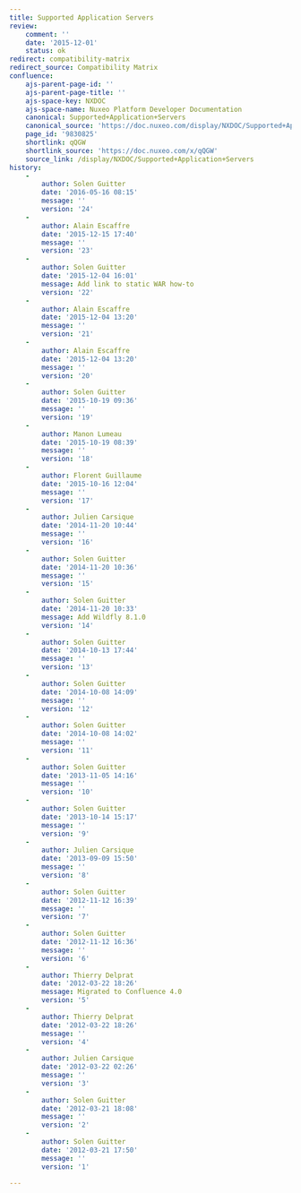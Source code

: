 ```yaml
---
title: Supported Application Servers
review:
    comment: ''
    date: '2015-12-01'
    status: ok
redirect: compatibility-matrix
redirect_source: Compatibility Matrix
confluence:
    ajs-parent-page-id: ''
    ajs-parent-page-title: ''
    ajs-space-key: NXDOC
    ajs-space-name: Nuxeo Platform Developer Documentation
    canonical: Supported+Application+Servers
    canonical_source: 'https://doc.nuxeo.com/display/NXDOC/Supported+Application+Servers'
    page_id: '9830825'
    shortlink: qQGW
    shortlink_source: 'https://doc.nuxeo.com/x/qQGW'
    source_link: /display/NXDOC/Supported+Application+Servers
history:
    - 
        author: Solen Guitter
        date: '2016-05-16 08:15'
        message: ''
        version: '24'
    - 
        author: Alain Escaffre
        date: '2015-12-15 17:40'
        message: ''
        version: '23'
    - 
        author: Solen Guitter
        date: '2015-12-04 16:01'
        message: Add link to static WAR how-to
        version: '22'
    - 
        author: Alain Escaffre
        date: '2015-12-04 13:20'
        message: ''
        version: '21'
    - 
        author: Alain Escaffre
        date: '2015-12-04 13:20'
        message: ''
        version: '20'
    - 
        author: Solen Guitter
        date: '2015-10-19 09:36'
        message: ''
        version: '19'
    - 
        author: Manon Lumeau
        date: '2015-10-19 08:39'
        message: ''
        version: '18'
    - 
        author: Florent Guillaume
        date: '2015-10-16 12:04'
        message: ''
        version: '17'
    - 
        author: Julien Carsique
        date: '2014-11-20 10:44'
        message: ''
        version: '16'
    - 
        author: Solen Guitter
        date: '2014-11-20 10:36'
        message: ''
        version: '15'
    - 
        author: Solen Guitter
        date: '2014-11-20 10:33'
        message: Add Wildfly 8.1.0
        version: '14'
    - 
        author: Solen Guitter
        date: '2014-10-13 17:44'
        message: ''
        version: '13'
    - 
        author: Solen Guitter
        date: '2014-10-08 14:09'
        message: ''
        version: '12'
    - 
        author: Solen Guitter
        date: '2014-10-08 14:02'
        message: ''
        version: '11'
    - 
        author: Solen Guitter
        date: '2013-11-05 14:16'
        message: ''
        version: '10'
    - 
        author: Solen Guitter
        date: '2013-10-14 15:17'
        message: ''
        version: '9'
    - 
        author: Julien Carsique
        date: '2013-09-09 15:50'
        message: ''
        version: '8'
    - 
        author: Solen Guitter
        date: '2012-11-12 16:39'
        message: ''
        version: '7'
    - 
        author: Solen Guitter
        date: '2012-11-12 16:36'
        message: ''
        version: '6'
    - 
        author: Thierry Delprat
        date: '2012-03-22 18:26'
        message: Migrated to Confluence 4.0
        version: '5'
    - 
        author: Thierry Delprat
        date: '2012-03-22 18:26'
        message: ''
        version: '4'
    - 
        author: Julien Carsique
        date: '2012-03-22 02:26'
        message: ''
        version: '3'
    - 
        author: Solen Guitter
        date: '2012-03-21 18:08'
        message: ''
        version: '2'
    - 
        author: Solen Guitter
        date: '2012-03-21 17:50'
        message: ''
        version: '1'

---
```

